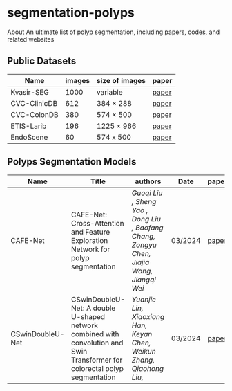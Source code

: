 # segmentation-polyps
About An ultimate list of polyp segmentation, including papers, codes, and related websites

##  Public Datasets 
| Name | images | size of images | paper |
| --- | --- | ---- | ---- |
| Kvasir-SEG | 1000 | variable |<a href="https://dl.acm.org/doi/10.1007/978-3-030-37734-2_37"> paper </a> |
| CVC-ClinicDB | 612 | 384 × 288 |<a href="http://doi.org/10.1016/j.compmedimag.2015.02.007"> paper </a>|
| CVC-ColonDB | 380 | 574 × 500 | <a href="https://ieeexplore.ieee.org/document/7294676">paper</a>|
| ETIS-Larib | 196 | 1225 × 966 | <a href="http://refhub.elsevier.com/S0010-4825(20)30450-9/sref38">paper</a> |
| EndoScene | 60 |  574 x 500 | <a href="http://doi.org/10.1155/2017/4037190">paper</a>|

## Polyps Segmentation Models 

| Name | Title | authors |  Date | paper | code |
| ---- | ---- | ---- | ---- | ---- | ---- |
| CAFE-Net | CAFE-Net: Cross-Attention and Feature Exploration Network for polyp segmentation |<i> Guoqi Liu , Sheng Yao , Dong Liu , Baofang Chang, Zongyu Chen, Jiajia Wang, Jiangqi Wei</i> | 03/2024 | <a href="https://linkinghub.elsevier.com/retrieve/pii/S095741742302256X">paper</a> |  code |
|CSwinDoubleU-Net | CSwinDoubleU-Net: A double U-shaped network combined with convolution and Swin Transformer for colorectal polyp segmentation | <i>Yuanjie Lin, Xiaoxiang Han, Keyan Chen, Weikun Zhang, Qiaohong Liu,</i> | 03/2024 | <a href="https://linkinghub.elsevier.com/retrieve/pii/S1746809423011825">paper</a> | code |





